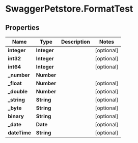 # SwaggerPetstore.FormatTest

## Properties
Name | Type | Description | Notes
------------ | ------------- | ------------- | -------------
**integer** | **Integer** |  | [optional] 
**int32** | **Integer** |  | [optional] 
**int64** | **Integer** |  | [optional] 
**_number** | **Number** |  | 
**_float** | **Number** |  | [optional] 
**_double** | **Number** |  | [optional] 
**_string** | **String** |  | [optional] 
**_byte** | **String** |  | [optional] 
**binary** | **String** |  | [optional] 
**_date** | **Date** |  | [optional] 
**dateTime** | **String** |  | [optional] 


